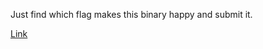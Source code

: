 Just find which flag makes this binary happy and submit it.

[Link](https://cloud.ufscar.br:8080/v1/AUTH_c93b694078064b4f81afd2266a502511/static.pwn2win.party/nobs_a6ad4001a8a7ba83c0c1c448bae441b321dadfd93b2cdb0fa9a365db7c09c4a4.tar.gz)


